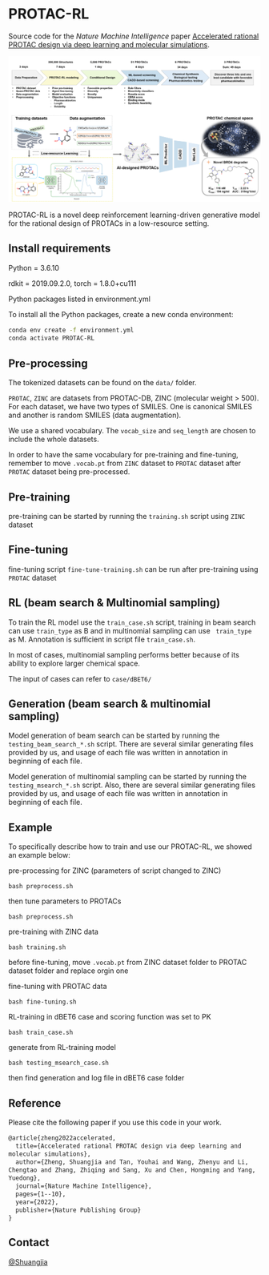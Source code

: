 # PROTAC-RL

Source code for the *Nature Machine Intelligence* paper [Accelerated rational PROTAC design via deep learning and molecular simulations](https://www.nature.com/articles/s42256-022-00527-y).


![Protac-RL](TOC1.png)

PROTAC-RL is a novel deep reinforcement learning-driven generative model for the rational design of PROTACs in a low-resource setting. 

## Install requirements

Python = 3.6.10

rdkit = 2019.09.2.0, torch = 1.8.0+cu111

Python packages listed in environment.yml

To install all the Python packages, create a new conda environment:

```bash
conda env create -f environment.yml
conda activate PROTAC-RL
```

## Pre-processing 

The tokenized datasets can be found on the `data/` folder. 

`PROTAC`, `ZINC`  are datasets from PROTAC-DB, ZINC (molecular weight > 500). For each dataset, we have two types of SMILES. One is canonical SMILES and another is random SMILES (data augmentation). 

We use a shared vocabulary. The `vocab_size` and `seq_length` are chosen to include the whole datasets.

In order to have the same vocabulary for pre-training and fine-tuning, remember to move `.vocab.pt` from `ZINC` dataset to `PROTAC` dataset after `PROTAC` dataset being pre-processed.


## Pre-training

pre-training can be started by running the `training.sh` script using `ZINC` dataset

## Fine-tuning

fine-tuning script `fine-tune-training.sh` can be run after pre-training using `PROTAC` dataset

## RL (beam search & Multinomial sampling)

To train the RL model use the `train_case.sh` script, training in beam search can use `train_type` as B and in multinomial sampling can use ` train_type` as M. Annotation is sufficient in script file `train_case.sh`.

In most of cases, multinomial sampling performs better because of its ability to explore larger chemical space.

The input of cases can refer to `case/dBET6/`

## Generation (beam search & multinomial sampling)

Model generation of beam search can be started by running the `testing_beam_search_*.sh` script. There are several similar generating files provided by us, and usage of each file was written in annotation in beginning of each file. 

Model generation of multinomial sampling can be started by running the `testing_msearch_*.sh` script. Also, there are several similar generating files provided by us, and usage of each file was written in annotation in beginning of each file. 

## Example

To specifically describe how to train and use our PROTAC-RL, we showed an example below:

pre-processing for ZINC (parameters of script changed to ZINC)

```
bash preprocess.sh
```

then tune parameters to PROTACs

```
bash preprocess.sh
```

pre-training with ZINC data

```
bash training.sh
```

before fine-tuning, move `.vocab.pt` from ZINC dataset folder to PROTAC dataset folder and replace orgin one

fine-tuning with PROTAC data

```
bash fine-tuning.sh
```

RL-training in dBET6 case and scoring function was set to PK

```
bash train_case.sh
```

generate from RL-training model

```
bash testing_msearch_case.sh
```

then find generation and log file in dBET6 case folder

## Reference

Please cite the following paper if you use this code in your work.

```
@article{zheng2022accelerated,
  title={Accelerated rational PROTAC design via deep learning and molecular simulations},
  author={Zheng, Shuangjia and Tan, Youhai and Wang, Zhenyu and Li, Chengtao and Zhang, Zhiqing and Sang, Xu and Chen, Hongming and Yang, Yuedong},
  journal={Nature Machine Intelligence},
  pages={1--10},
  year={2022},
  publisher={Nature Publishing Group}
}
```
## Contact
[@Shuangjia](https://prokia.github.io/) 

